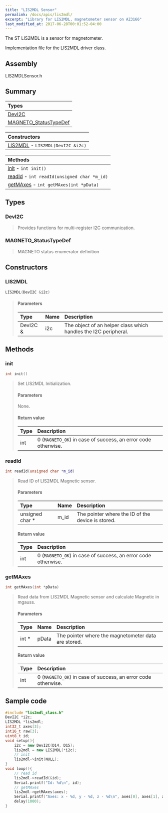 ```yaml
---
title: "LIS2MDL Sensor"
permalink: /docs/apis/lis2mdl/
excerpt: "Library for LIS2MDL, magnetometer sensor on AZ3166"
last_modified_at: 2017-06-28T00:01:52-04:00
---
```


The ST LIS2MDL is a sensor for magnetometer.

Implementation file for the LIS2MDL driver class.

## Assembly

LIS2MDLSensor.h

## Summary

| Types                                           |
| :---------------------------------------------- |
| [DevI2C](#devi2c)                               |
| [MAGNETO_StatusTypeDef](#magneto_statustypedef) |

| Constructors                                 |
| :------------------------------------------- |
| [LIS2MDL](#lis2mdl) - `LIS2MDL(DevI2C &i2c)` |

| Methods                                               |
| :---------------------------------------------------- |
| [init](#init) - `int init()`                          |
| [readId](#readid) - `int readId(unsigned char *m_id)` |
| [getMAxes](#getmaxes) - `int getMAxes(int *pData)`    |

## Types

### DevI2C

> Provides functions for multi-register I2C communication.

### MAGNETO_StatusTypeDef

> MAGNETO status enumerator definition

## Constructors

### LIS2MDL

```cpp
LIS2MDL(DevI2C &i2c)
```

> #### Parameters
>
> | Type     | Name | Description                                                     |
> | :------- | :--- | :-------------------------------------------------------------- |
> | DevI2C & | i2c  | The object of an helper class which handles the I2C peripheral. |

## Methods

### init

```cpp
int init()
```

> Set LIS2MDL Initialization.
>
> #### Parameters
>
> None.
>
> #### Return value
>
> | Type | Description                                                   |
> | :--- | :------------------------------------------------------------ |
> | int  | 0 (`MAGNETO_OK`) in case of success, an error code otherwise. |

### readId

```cpp
int readId(unsigned char *m_id)
```

> Read ID of LIS2MDL Magnetic sensor.
>
> #### Parameters
>
> | Type             | Name | Description                                       |
> | :--------------- | :--- | :------------------------------------------------ |
> | unsigned char \* | m_id | The pointer where the ID of the device is stored. |
>
> #### Return value
>
> | Type | Description                                                   |
> | :--- | :------------------------------------------------------------ |
> | int  | 0 (`MAGNETO_OK`) in case of success, an error code otherwise. |

### getMAxes

```cpp
int getMAxes(int *pData)
```

> Read data from LIS2MDL Magnetic sensor and calculate Magnetic in mgauss.
>
> #### Parameters
>
> | Type   | Name  | Description                                         |
> | :----- | :---- | :-------------------------------------------------- |
> | int \* | pData | The pointer where the magnetometer data are stored. |
>
> #### Return value
>
> | Type | Description                                                   |
> | :--- | :------------------------------------------------------------ |
> | int  | 0 (`MAGNETO_OK`) in case of success, an error code otherwise. |

## Sample code

```cpp
#include "lis2mdl_class.h"
DevI2C *i2c;
LIS2MDL *lis2mdl;
int32_t axes[3];
int16_t raw[3];
uint8_t id;
void setup(){
    i2c = new DevI2C(D14, D15);
    lis2mdl = new LIS2MDL(*i2c);
    // init
    lis2mdl->init(NULL);
}
void loop(){
    // read id
    lis2mdl->readId(&id);
    Serial.printf("Id: %d\n", id);
    // getMAxes
    lis2mdl->getMAxes(axes);
    Serial.printf("Axes: x - %d, y - %d, z - %d\n", axes[0], axes[1], axes[2]);
    delay(1000);
}
```

